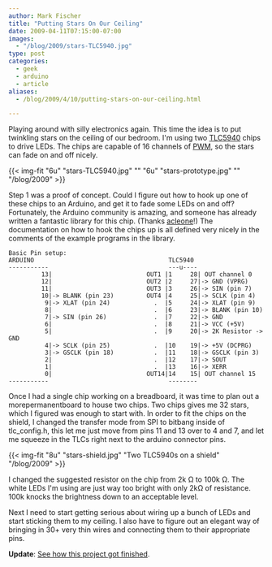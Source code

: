 ```yaml
---
author: Mark Fischer
title: "Putting Stars On Our Ceiling"
date: 2009-04-11T07:15:00-07:00
images:
  - "/blog/2009/stars-TLC5940.jpg"
type: post
categories:
  - geek
  - arduino
  - article
aliases:
  - /blog/2009/4/10/putting-stars-on-our-ceiling.html

---
```


Playing around with silly electronics again.  This time the idea is to put twinkling stars on the ceiling of our bedroom.  I'm using two [TLC5940][1] chips to drive LEDs.  The chips are capable of 16 channels of [PWM][], so the stars can fade on and off nicely.

[1]: http://www.arduino.cc/playground/Learning/TLC5940
[PWM]: http://www.arduino.cc/en/Tutorial/PWM

<!--more-->

{{< img-fit
    "6u" "stars-TLC5940.jpg" ""
    "6u" "stars-prototype.jpg" ""
    "/blog/2009" >}}


Step 1 was a proof of concept.  Could I figure out how to hook up one of these chips to an Arduino, and get it to fade some LEDs on and off? Fortunately, the Arduino community is amazing, and someone has already written a fantastic library for this chip. (Thanks [acleone][2]!) The documentation on how to hook the chips up is all defined very nicely in the comments of the example programs in the library.

[2]: http://www.arduino.cc/cgi-bin/yabb2/YaBB.pl?num=1218174457

    Basic Pin setup:
    ARDUINO                                     TLC5940
    -----------                                 ---u----
             13|                          OUT1 |1     28| OUT channel 0
             12|                          OUT2 |2     27|-> GND (VPRG)
             11|                          OUT3 |3     26|-> SIN (pin 7)
             10|-> BLANK (pin 23)         OUT4 |4     25|-> SCLK (pin 4)
              9|-> XLAT (pin 24)            .  |5     24|-> XLAT (pin 9)
              8|                            .  |6     23|-> BLANK (pin 10)
              7|-> SIN (pin 26)             .  |7     22|-> GND
              6|                            .  |8     21|-> VCC (+5V)
              5|                            .  |9     20|-> 2K Resistor -> GND
              4|-> SCLK (pin 25)            .  |10    19|-> +5V (DCPRG)
              3|-> GSCLK (pin 18)           .  |11    18|-> GSCLK (pin 3)
              2|                            .  |12    17|-> SOUT
              1|                            .  |13    16|-> XERR
              0|                          OUT14|14    15| OUT channel 15
    -----------                                 --------

Once I had a single chip working on a breadboard, it was time to plan out a morepermanentboard to house two chips. Two chips gives me 32 stars, which I figured was enough to start with. In order to fit the chips on the shield, I changed the transfer mode from SPI to bitbang inside of tlc_config.h, this let me just move from pins 11 and 13 over to 4 and 7, and let me squeeze in the TLCs right next to the arduino connector pins.

{{< img-fit
    "8u" "stars-shield.jpg" "Two TLC5940s on a shield"
    "/blog/2009" >}}


I changed the suggested resistor on the chip from 2k &Omega; to 100k &Omega;. The white LEDs I'm using are just way too bright with only 2k&Omega; of resistance. 100k knocks the brightness down to an acceptable level.

Next I need to start getting serious about wiring up a bunch of LEDs and start sticking them to my ceiling. I also have to figure out an elegant way of bringing in 30+ very thin wires and connecting them to their appropriate pins.

<strong>Update</strong>: [See how this project got finished][3].

[3]: /technica/2010/starfield/

